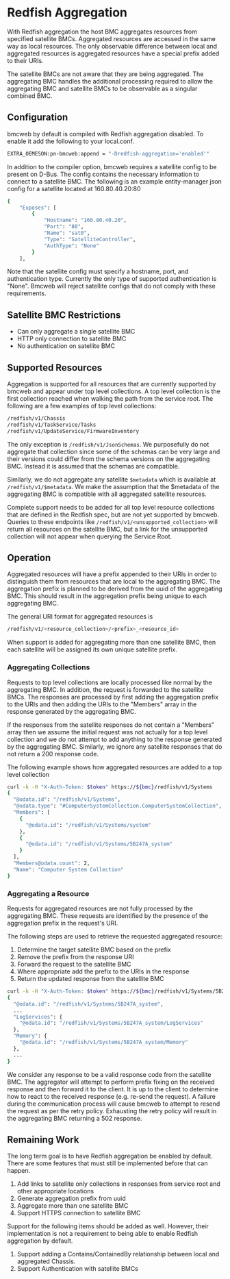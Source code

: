 # Redfish Aggregation

With Redfish aggregation the host BMC aggregates resources from specified
satellite BMCs. Aggregated resources are accessed in the same way as local
resources. The only observable difference between local and aggregated resources
is aggregated resources have a special prefix added to their URIs.

The satellite BMCs are not aware that they are being aggregated. The aggregating
BMC handles the additional processing required to allow the aggregating BMC and
satellite BMCs to be observable as a singular combined BMC.

## Configuration

bmcweb by default is compiled with Redfish aggregation disabled. To enable it
add the following to your local.conf.

```bash
EXTRA_OEMESON:pn-bmcweb:append = "-Dredfish-aggregation='enabled'"
```

In addition to the compiler option, bmcweb requires a satellite config to be
present on D-Bus. The config contains the necessary information to connect to a
satellite BMC. The following is an example entity-manager json config for a
satellite located at 160.80.40.20:80

```bash
{
    "Exposes": [
        {
            "Hostname": "160.80.40.20",
            "Port": "80",
            "Name": "sat0",
            "Type": "SatelliteController",
            "AuthType": "None"
        }
    ],
```

Note that the satellite config must specify a hostname, port, and authentication
type. Currently the only type of supported authentication is "None". Bmcweb will
reject satellite configs that do not comply with these requirements.

## Satellite BMC Restrictions

- Can only aggregate a single satellite BMC
- HTTP only connection to satellite BMC
- No authentication on satellite BMC

## Supported Resources

Aggregation is supported for all resources that are currently supported by
bmcweb and appear under top level collections. A top level collection is the
first collection reached when walking the path from the service root. The
following are a few examples of top level collections:

```bash
/redfish/v1/Chassis
/redfish/v1/TaskService/Tasks
/redfish/v1/UpdateService/FirmwareInventory

```

The only exception is `/redfish/v1/JsonSchemas`. We purposefully do not
aggregate that collection since some of the schemas can be very large and their
versions could differ from the schema versions on the aggregating BMC. Instead
it is assumed that the schemas are compatible.

Similarly, we do not aggregate any satellite `$metadata` which is available at
`/redfish/v1/$metadata`. We make the assumption that the $metadata of the
aggregating BMC is compatible with all aggregated satellite resources.

Complete support needs to be added for all top level resource collections that
are defined in the Redfish spec, but are not yet supported by bmcweb. Queries to
these endpoints like `/redfish/v1/<unsupported_collection>` will return all
resources on the satellite BMC, but a link for the unsupported collection will
not appear when querying the Service Root.

## Operation

Aggregated resources will have a prefix appended to their URIs in order to
distinguish them from resources that are local to the aggregating BMC. The
aggregation prefix is planned to be derived from the uuid of the aggregating
BMC. This should result in the aggregation prefix being unique to each
aggregating BMC.

The general URI format for aggregated resources is

```bash
/redfish/v1/<resource_collection>/<prefix>_<resource_id>
```

When support is added for aggregating more than one satellite BMC, then each
satellite will be assigned its own unique satellite prefix.

### Aggregating Collections

Requests to top level collections are locally processed like normal by the
aggregating BMC. In addition, the request is forwarded to the satellite BMCs.
The responses are processed by first adding the aggregation prefix to the URIs
and then adding the URIs to the "Members" array in the response generated by the
aggregating BMC.

If the responses from the satellite responses do not contain a "Members" array
then we assume the initial request was not actually for a top level collection
and we do not attempt to add anything to the response generated by the
aggregating BMC. Similarly, we ignore any satellite responses that do not return
a 200 response code.

The following example shows how aggregated resources are added to a top level
collection

```bash
curl -k -H "X-Auth-Token: $token" https://${bmc}/redfish/v1/Systems
{
  "@odata.id": "/redfish/v1/Systems",
  "@odata.type": "#ComputerSystemCollection.ComputerSystemCollection",
  "Members": [
    {
      "@odata.id": "/redfish/v1/Systems/system"
    },
    {
      "@odata.id": "/redfish/v1/Systems/5B247A_system"
    }
  ],
  "Members@odata.count": 2,
  "Name": "Computer System Collection"
}
```

### Aggregating a Resource

Requests for aggregated resources are not fully processed by the aggregating
BMC. These requests are identified by the presence of the aggregation prefix in
the request's URI.

The following steps are used to retrieve the requested aggregated resource:

1. Determine the target satellite BMC based on the prefix
2. Remove the prefix from the response URI
3. Forward the request to the satellite BMC
4. Where appropriate add the prefix to the URIs in the response
5. Return the updated response from the satellite BMC

```bash
curl -k -H "X-Auth-Token: $token" https://${bmc}/redfish/v1/Systems/5B247A_system
{
  "@odata.id": "/redfish/v1/Systems/5B247A_system",
  ...
  "LogServices": {
    "@odata.id": "/redfish/v1/Systems/5B247A_system/LogServices"
  },
  "Memory": {
    "@odata.id": "/redfish/v1/Systems/5B247A_system/Memory"
  },
  ...
}
```

We consider any response to be a valid response code from the satellite BMC. The
aggregator will attempt to perform prefix fixing on the received response and
then forward it to the client. It is up to the client to determine how to react
to the received response (e.g. re-send the request). A failure during the
communication process will cause bmcweb to attempt to resend the request as per
the retry policy. Exhausting the retry policy will result in the aggregating BMC
returning a 502 response.

## Remaining Work

The long term goal is to have Redfish aggregation be enabled by default. There
are some features that must still be implemented before that can happen.

1. Add links to satellite only collections in responses from service root and
   other appropriate locations
2. Generate aggregation prefix from uuid
3. Aggregate more than one satellite BMC
4. Support HTTPS connection to satellite BMC

Support for the following items should be added as well. However, their
implementation is not a requirement to being able to enable Redfish aggregation
by default.

1. Support adding a Contains/ContainedBy relationship between local and
   aggregated Chassis.
2. Support Authentication with satellite BMCs
